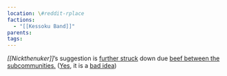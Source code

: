 ```yaml
---
location: \#reddit-rplace
factions:
  - "[[Kessoku Band]]"
parents: 
tags: 
---
```

*[[Nickthenuker]]*’s suggestion is [further struck](https://discord.com/channels/1093664259273130084/1131230952119615600/1131580021618769931) down due [beef between the subcommunities.](https://discord.com/channels/1093664259273130084/1131230952119615600/1131580010944274493) ([Yes](https://discord.com/channels/1093664259273130084/1131230952119615600/1131580041566879797), it is a [bad idea](https://discord.com/channels/1093664259273130084/1131230952119615600/1131580261809791066))

